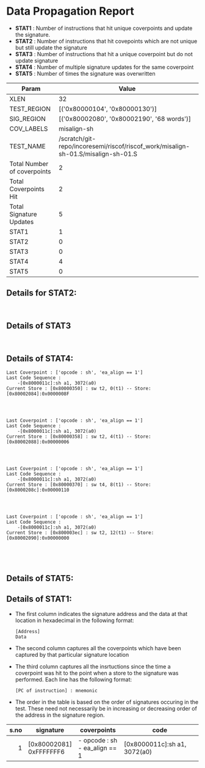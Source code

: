 
# Data Propagation Report

- **STAT1** : Number of instructions that hit unique coverpoints and update the signature.
- **STAT2** : Number of instructions that hit covepoints which are not unique but still update the signature
- **STAT3** : Number of instructions that hit a unique coverpoint but do not update signature
- **STAT4** : Number of multiple signature updates for the same coverpoint
- **STAT5** : Number of times the signature was overwritten

| Param                     | Value    |
|---------------------------|----------|
| XLEN                      | 32      |
| TEST_REGION               | [('0x80000104', '0x80000130')]      |
| SIG_REGION                | [('0x80002080', '0x80002190', '68 words')]      |
| COV_LABELS                | misalign-sh      |
| TEST_NAME                 | /scratch/git-repo/incoresemi/riscof/riscof_work/misalign-sh-01.S/misalign-sh-01.S    |
| Total Number of coverpoints| 2     |
| Total Coverpoints Hit     | 2      |
| Total Signature Updates   | 5      |
| STAT1                     | 1      |
| STAT2                     | 0      |
| STAT3                     | 0     |
| STAT4                     | 4     |
| STAT5                     | 0     |

## Details for STAT2:

```


```

## Details of STAT3

```


```

## Details of STAT4:

```
Last Coverpoint : ['opcode : sh', 'ea_align == 1']
Last Code Sequence : 
	-[0x8000011c]:sh a1, 3072(a0)
Current Store : [0x80000350] : sw t2, 0(t1) -- Store: [0x80002084]:0x0000008F




Last Coverpoint : ['opcode : sh', 'ea_align == 1']
Last Code Sequence : 
	-[0x8000011c]:sh a1, 3072(a0)
Current Store : [0x80000358] : sw t2, 4(t1) -- Store: [0x80002088]:0x00000006




Last Coverpoint : ['opcode : sh', 'ea_align == 1']
Last Code Sequence : 
	-[0x8000011c]:sh a1, 3072(a0)
Current Store : [0x80000370] : sw t4, 8(t1) -- Store: [0x8000208c]:0x00000110




Last Coverpoint : ['opcode : sh', 'ea_align == 1']
Last Code Sequence : 
	-[0x8000011c]:sh a1, 3072(a0)
Current Store : [0x800003ec] : sw t2, 12(t1) -- Store: [0x80002090]:0x00000000





```

## Details of STAT5:



## Details of STAT1:

- The first column indicates the signature address and the data at that location in hexadecimal in the following format: 
  ```
  [Address]
  Data
  ```

- The second column captures all the coverpoints which have been captured by that particular signature location

- The third column captures all the insrtuctions since the time a coverpoint was
  hit to the point when a store to the signature was performed. Each line has
  the following format:
  ```
  [PC of instruction] : mnemonic
  ```
- The order in the table is based on the order of signatures occuring in the
  test. These need not necessarily be in increasing or decreasing order of the
  address in the signature region.

|s.no|        signature         |             coverpoints              |              code               |
|---:|--------------------------|--------------------------------------|---------------------------------|
|   1|[0x80002081]<br>0xFFFFFFF6|- opcode : sh<br> - ea_align == 1<br> |[0x8000011c]:sh a1, 3072(a0)<br> |
